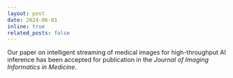 ```yaml
---
layout: post
date: 2024-06-01
inline: true
related_posts: false
---
```


Our paper on intelligent streaming of medical images for high-throughput AI inference has been accepted for publication in the <em>Journal of Imaging Informatics in Medicine</em>.
